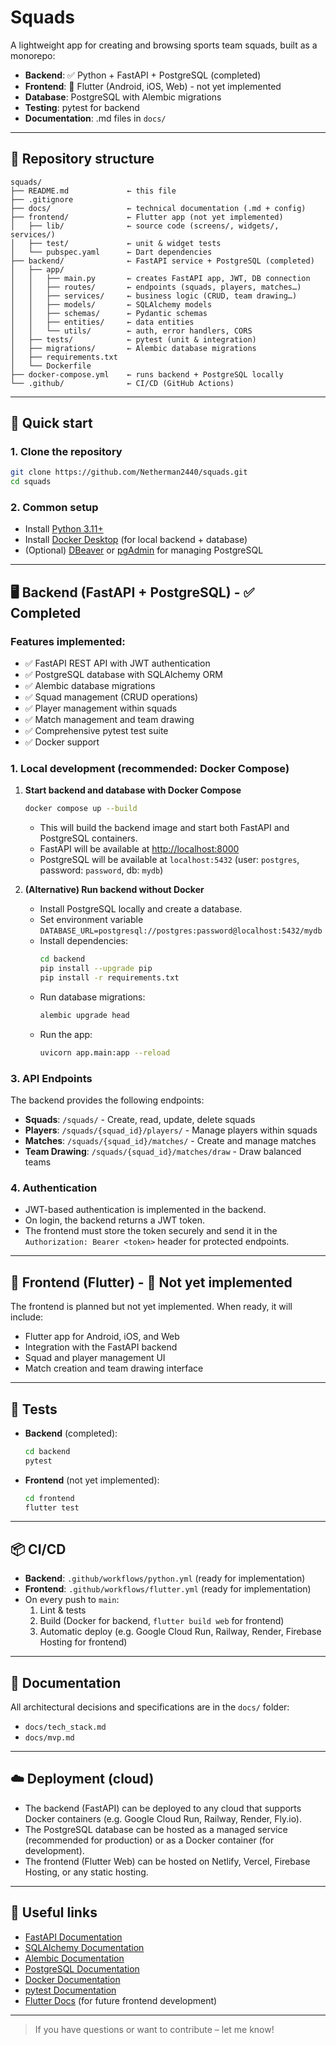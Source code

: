 # Squads

A lightweight app for creating and browsing sports team squads, built as a monorepo:

- **Backend**: ✅ Python + FastAPI + PostgreSQL (completed)
- **Frontend**: 🚧 Flutter (Android, iOS, Web) - not yet implemented
- **Database**: PostgreSQL with Alembic migrations
- **Testing**: pytest for backend
- **Documentation**: .md files in `docs/`

---

## 📂 Repository structure

```
squads/
├── README.md             ← this file
├── .gitignore
├── docs/                 ← technical documentation (.md + config)
├── frontend/             ← Flutter app (not yet implemented)
│   ├── lib/              ← source code (screens/, widgets/, services/)
│   ├── test/             ← unit & widget tests
│   └── pubspec.yaml      ← Dart dependencies
├── backend/              ← FastAPI service + PostgreSQL (completed)
│   ├── app/
│   │   ├── main.py       ← creates FastAPI app, JWT, DB connection
│   │   ├── routes/       ← endpoints (squads, players, matches…)
│   │   ├── services/     ← business logic (CRUD, team drawing…)
│   │   ├── models/       ← SQLAlchemy models
│   │   ├── schemas/      ← Pydantic schemas
│   │   ├── entities/     ← data entities
│   │   └── utils/        ← auth, error handlers, CORS
│   ├── tests/            ← pytest (unit & integration)
│   ├── migrations/       ← Alembic database migrations
│   ├── requirements.txt
│   └── Dockerfile
├── docker-compose.yml    ← runs backend + PostgreSQL locally
└── .github/              ← CI/CD (GitHub Actions)
```

---

## 🚀 Quick start

### 1. Clone the repository

```bash
git clone https://github.com/Netherman2440/squads.git
cd squads
```

### 2. Common setup

- Install [Python 3.11+](https://www.python.org/downloads/)
- Install [Docker Desktop](https://www.docker.com/products/docker-desktop) (for local backend + database)
- (Optional) [DBeaver](https://dbeaver.io/) or [pgAdmin](https://www.pgadmin.org/) for managing PostgreSQL

---

## 🖥️ Backend (FastAPI + PostgreSQL) - ✅ Completed

### Features implemented:
- ✅ FastAPI REST API with JWT authentication
- ✅ PostgreSQL database with SQLAlchemy ORM
- ✅ Alembic database migrations
- ✅ Squad management (CRUD operations)
- ✅ Player management within squads
- ✅ Match management and team drawing
- ✅ Comprehensive pytest test suite
- ✅ Docker support

### 1. Local development (recommended: Docker Compose)

1. **Start backend and database with Docker Compose**
   ```bash
   docker compose up --build
   ```
   - This will build the backend image and start both FastAPI and PostgreSQL containers.
   - FastAPI will be available at [http://localhost:8000](http://localhost:8000)
   - PostgreSQL will be available at `localhost:5432` (user: `postgres`, password: `password`, db: `mydb`)

2. **(Alternative) Run backend without Docker**
   - Install PostgreSQL locally and create a database.
   - Set environment variable `DATABASE_URL=postgresql://postgres:password@localhost:5432/mydb`
   - Install dependencies:
     ```bash
     cd backend
     pip install --upgrade pip
     pip install -r requirements.txt
     ```
   - Run database migrations:
     ```bash
     alembic upgrade head
     ```
   - Run the app:
     ```bash
     uvicorn app.main:app --reload
     ```

### 3. API Endpoints

The backend provides the following endpoints:

- **Squads**: `/squads/` - Create, read, update, delete squads
- **Players**: `/squads/{squad_id}/players/` - Manage players within squads
- **Matches**: `/squads/{squad_id}/matches/` - Create and manage matches
- **Team Drawing**: `/squads/{squad_id}/matches/draw` - Draw balanced teams

### 4. Authentication
- JWT-based authentication is implemented in the backend.
- On login, the backend returns a JWT token.
- The frontend must store the token securely and send it in the `Authorization: Bearer <token>` header for protected endpoints.

---

## 📱 Frontend (Flutter) - 🚧 Not yet implemented

The frontend is planned but not yet implemented. When ready, it will include:

- Flutter app for Android, iOS, and Web
- Integration with the FastAPI backend
- Squad and player management UI
- Match creation and team drawing interface

---

## 🧪 Tests

- **Backend** (completed):
  ```bash
  cd backend
  pytest
  ```
- **Frontend** (not yet implemented):
  ```bash
  cd frontend
  flutter test
  ```

---

## 📦 CI/CD

- **Backend**: `.github/workflows/python.yml` (ready for implementation)
- **Frontend**: `.github/workflows/flutter.yml` (ready for implementation)
- On every push to `main`:
  1. Lint & tests
  2. Build (Docker for backend, `flutter build web` for frontend)
  3. Automatic deploy (e.g. Google Cloud Run, Railway, Render, Firebase Hosting for frontend)

---

## 📖 Documentation

All architectural decisions and specifications are in the `docs/` folder:

- `docs/tech_stack.md`
- `docs/mvp.md`

---

## ☁️ Deployment (cloud)

- The backend (FastAPI) can be deployed to any cloud that supports Docker containers (e.g. Google Cloud Run, Railway, Render, Fly.io).
- The PostgreSQL database can be hosted as a managed service (recommended for production) or as a Docker container (for development).
- The frontend (Flutter Web) can be hosted on Netlify, Vercel, Firebase Hosting, or any static hosting.

---

## 🔗 Useful links

- [FastAPI Documentation](https://fastapi.tiangolo.com/)
- [SQLAlchemy Documentation](https://docs.sqlalchemy.org/)
- [Alembic Documentation](https://alembic.sqlalchemy.org/)
- [PostgreSQL Documentation](https://www.postgresql.org/docs/)
- [Docker Documentation](https://docs.docker.com/)
- [pytest Documentation](https://docs.pytest.org/)
- [Flutter Docs](https://flutter.dev/docs) (for future frontend development)

---

> If you have questions or want to contribute – let me know!
